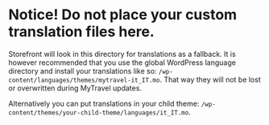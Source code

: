 # Notice! Do not place your custom translation files here.

Storefront will look in this directory for translations as a fallback. It is however recommended that you use the global WordPress language directory and install your translations like so: `/wp-content/languages/themes/mytravel-it_IT.mo`. That way they will not be lost or overwritten during MyTravel updates.

Alternatively you can put translations in your child theme: `/wp-content/themes/your-child-theme/languages/it_IT.mo`.
